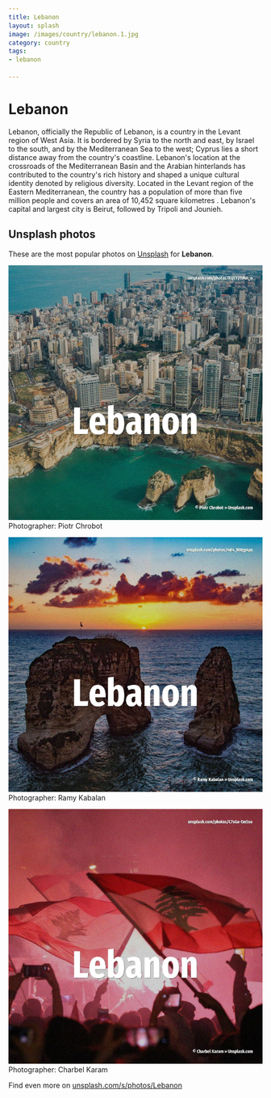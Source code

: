 ```yaml
---
title: Lebanon
layout: splash
image: /images/country/lebanon.1.jpg
category: country
tags:
- lebanon

---
```

# Lebanon

Lebanon, officially the Republic of Lebanon, is a country in the Levant region of West Asia. It is bordered by Syria to the north and east, by Israel to the south, and by the Mediterranean Sea  to the west; Cyprus lies a short distance away from the country's coastline. Lebanon's location at the crossroads of the Mediterranean Basin and the Arabian hinterlands has  contributed to the country's rich history and shaped a unique cultural identity denoted by  religious diversity. Located in the Levant region of the Eastern Mediterranean, the country has a population of more  than five million people and covers an area of 10,452 square kilometres . Lebanon's capital and largest city is Beirut, followed by Tripoli and Jounieh. 

 
## Unsplash photos
These are the most popular photos on [Unsplash](https://unsplash.com) for **Lebanon**.
 
![Lebanon](/images/country/lebanon.1.jpg)
Photographer:  Piotr Chrobot
 
![Lebanon](/images/country/lebanon.2.jpg)
Photographer:  Ramy Kabalan
 
![Lebanon](/images/country/lebanon.3.jpg)
Photographer:  Charbel Karam
 
Find even more on [unsplash.com/s/photos/Lebanon](https://unsplash.com/s/photos/Lebanon)
 
